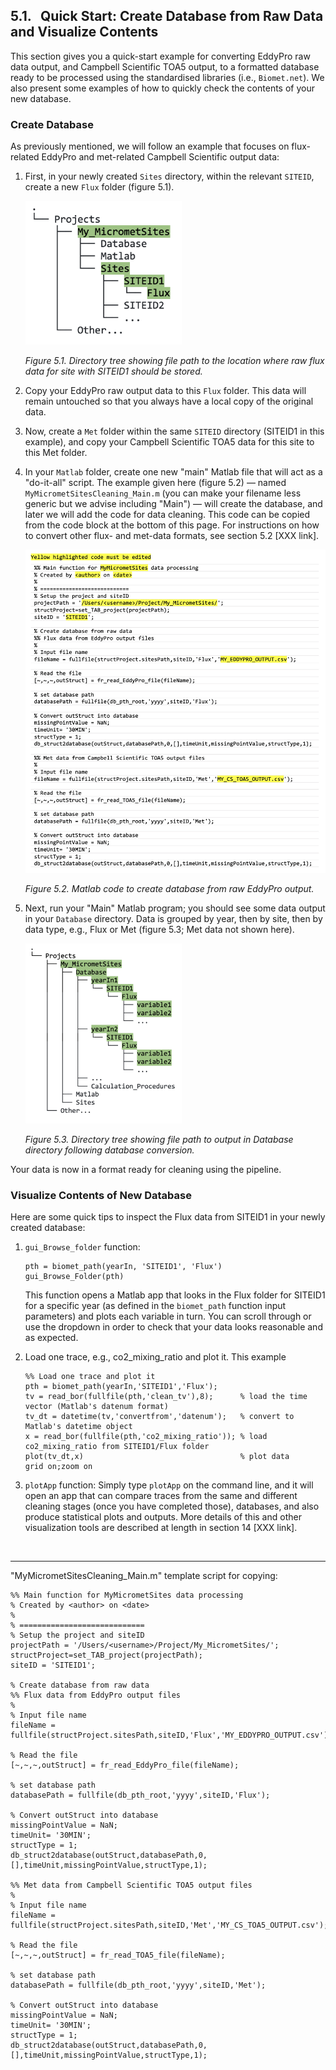 ## 5.1. &nbsp; Quick Start: Create Database from Raw Data and Visualize Contents

This section gives you a quick-start example for converting EddyPro raw data output, and Campbell Scientific TOA5 output, to a formatted database ready to be processed using the standardised libraries (i.e., `Biomet.net`). We also present some examples of how to quickly check the contents of your new database.

### Create Database

As previously mentioned, we will follow an example that focuses on flux-related EddyPro and met-related Campbell Scientific output data:

1. First, in your newly created `Sites` directory, within the relevant `SITEID`, create a new `Flux` folder (figure 5.1). 

    <img src="images/directory_trees/DirectoryTree3a_short.jpg" alt="DirectoryTree:MatlabDirectory" width="250"/>

    *Figure 5.1. Directory tree showing file path to the location where raw flux data for site with SITEID1 should be stored.*

2. Copy your EddyPro raw output data to this `Flux` folder. This data will remain untouched so that you always have a local copy of the original data.

3. Now, create a `Met` folder within the same `SITEID` directory (SITEID1 in this example), and copy your Campbell Scientific TOA5 data for this site to this Met folder. 

3. In your `Matlab` folder, create one new "main" Matlab file that will act as a "do-it-all" script. The example given here (figure 5.2) &mdash; named `MyMicrometSitesCleaning_Main.m` (you can make your filename less generic but we advise including "Main") &mdash; will create the database, and later we will add the code for data cleaning. This code can be copied from the code block at the bottom of this page. For instructions on how to convert other flux- and met-data formats, see section 5.2 [XXX link].

    <img src="images/matlab/Template_MyMicrometSites2b.jpg" alt="DirectoryTree:MatlabDirectory" width="600"/>
    
    *Figure 5.2. Matlab code to create database from raw EddyPro output.*

4. Next, run your "Main" Matlab program; you should see some data output in your `Database` directory. Data is grouped by year, then by site, then by data type, e.g., Flux or Met (figure 5.3; Met data not shown here).

    <img src="images/directory_trees/DirectoryTree5a_short.jpg" alt="DirectoryTree:MatlabDirectory" width="250"/>

    *Figure 5.3. Directory tree showing file path to output in Database directory following database conversion.*

Your data is now in a format ready for cleaning using the pipeline.

### Visualize Contents of New Database

Here are some quick tips to inspect the Flux data from SITEID1 in your newly created database:

1. `gui_Browse_folder` function: 
    ```
    pth = biomet_path(yearIn, 'SITEID1', 'Flux')
    gui_Browse_Folder(pth)
    ```
    This function opens a Matlab app that looks in the Flux folder for SITEID1 for a specific year (as defined in the `biomet_path` function input parameters) and plots each variable in turn. You can scroll through or use the dropdown in order to check that your data looks reasonable and as expected. 

2. Load one trace, e.g., co2_mixing_ratio and plot it. This example 
    ```
    %% Load one trace and plot it
    pth = biomet_path(yearIn,'SITEID1','Flux');   
    tv = read_bor(fullfile(pth,'clean_tv'),8);      % load the time vector (Matlab's datenum format)
    tv_dt = datetime(tv,'convertfrom','datenum');   % convert to Matlab's datetime object
    x = read_bor(fullfile(pth,'co2_mixing_ratio')); % load co2_mixing_ratio from SITEID1/Flux folder
    plot(tv_dt,x)                                   % plot data
    grid on;zoom on
    ```

3. `plotApp` function:
Simply type `plotApp` on the command line, and it will open an app that can compare traces from the same and different cleaning stages (once you have completed those), databases, and also produce statistical plots and outputs. More details of this and other visualization tools are described at length in section 14 [XXX link]. 



<br>
<hr>

"MyMicrometSitesCleaning_Main.m" template script for copying:
```
%% Main function for MyMicrometSites data processing
% Created by <author> on <date>
% 
% ============================
% Setup the project and siteID
projectPath = '/Users/<username>/Project/My_MicrometSites/';
structProject=set_TAB_project(projectPath);
siteID = 'SITEID1';

% Create database from raw data
%% Flux data from EddyPro output files
%
% Input file name
fileName = fullfile(structProject.sitesPath,siteID,'Flux','MY_EDDYPRO_OUTPUT.csv');

% Read the file 
[~,~,~,outStruct] = fr_read_EddyPro_file(fileName); 

% set database path 
databasePath = fullfile(db_pth_root,'yyyy',siteID,'Flux'); 

% Convert outStruct into database 
missingPointValue = NaN; 
timeUnit= '30MIN'; 
structType = 1; 
db_struct2database(outStruct,databasePath,0,[],timeUnit,missingPointValue,structType,1); 

%% Met data from Campbell Scientific TOA5 output files
%
% Input file name
fileName = fullfile(structProject.sitesPath,siteID,'Met','MY_CS_TOA5_OUTPUT.csv');

% Read the file 
[~,~,~,outStruct] = fr_read_TOA5_file(fileName); 

% set database path 
databasePath = fullfile(db_pth_root,'yyyy',siteID,'Met'); 

% Convert outStruct into database 
missingPointValue = NaN; 
timeUnit= '30MIN'; 
structType = 1; 
db_struct2database(outStruct,databasePath,0,[],timeUnit,missingPointValue,structType,1); 
```


